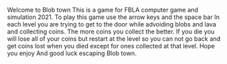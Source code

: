 Welcome to Blob town
This is a game for FBLA computer game and simulation 2021.
To play this game use the arrow keys and the space bar
In each level you are trying to get to the door while advoiding blobs and lava and collecting coins.
The more coins you collect the better.
If you die you will lose all of your coins but restart at the level so you can not go back and get coins lost when you died except for ones collected at that level.
Hope you enjoy
And good luck escaping Blob town.

